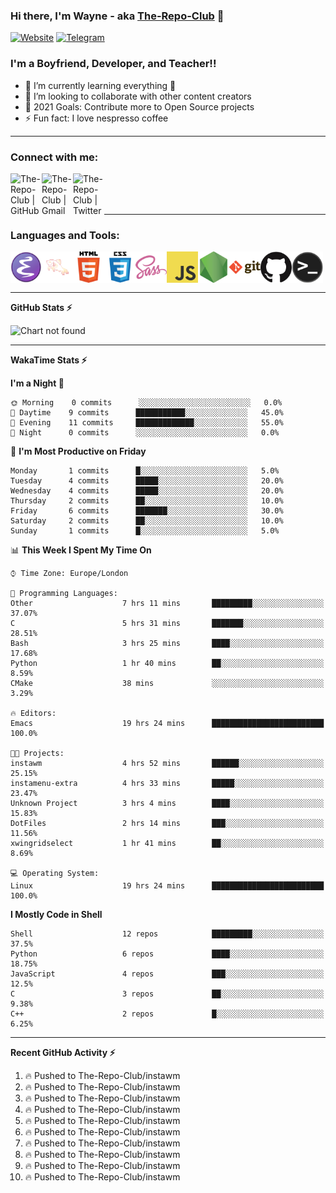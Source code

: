 ### Hi there, I'm Wayne - aka [The-Repo-Club][website] 👋

[![Website](https://img.shields.io/website?label=github.com/The-Repo-Club/&color=orange&style=flat-square&url=https://github.com/The-Repo-Club/)][website]
[![Telegram](https://img.shields.io/badge/Chat%20on-Telegram-orange.svg?color=orange&logo=telegram&style=flat-square)][telegram]

### I'm a Boyfriend, Developer, and Teacher!!

- 🌱 I’m currently learning everything 🤣
- 👯 I’m looking to collaborate with other content creators
- 🥅 2021 Goals: Contribute more to Open Source projects
- ⚡ Fun fact: I love nespresso coffee

---
### Connect with me:

[<img align="left" alt="The-Repo-Club | GitHub" width="50px" src="https://cdn.jsdelivr.net/npm/simple-icons@v3/icons/github.svg" />][website]
[<img align="left" alt="The-Repo-Club | Gmail" width="50px" src="https://cdn.jsdelivr.net/npm/simple-icons@v3/icons/gmail.svg" />][email]
[<img align="left" alt="The-Repo-Club | Twitter" width="50px" src="https://cdn.jsdelivr.net/npm/simple-icons@v3/icons/telegram.svg" />][telegram]

[website]: https://github.com/The-Repo-Club/
[email]: mailto:wayne6324@gmail.com
[telegram]: https://t.me/TheRepoClub

<br />
<br />
<br />

---
### Languages and Tools:

<img align="left" alt="Emacs" width="50px" src="https://raw.githubusercontent.com/github/explore/80688e429a7d4ef2fca1e82350fe8e3517d3494d/topics/emacs/emacs.png" />
<img align="left" alt="Fish" width="50px" src="https://raw.githubusercontent.com/github/explore/80688e429a7d4ef2fca1e82350fe8e3517d3494d/topics/fish/fish.png" />
<img align="left" alt="HTML5" width="50px" src="https://raw.githubusercontent.com/github/explore/80688e429a7d4ef2fca1e82350fe8e3517d3494d/topics/html/html.png" />
<img align="left" alt="CSS3" width="50px" src="https://raw.githubusercontent.com/github/explore/80688e429a7d4ef2fca1e82350fe8e3517d3494d/topics/css/css.png" />
<img align="left" alt="Sass" width="50px" src="https://raw.githubusercontent.com/github/explore/80688e429a7d4ef2fca1e82350fe8e3517d3494d/topics/sass/sass.png" />
<img align="left" alt="JavaScript" width="50px" src="https://raw.githubusercontent.com/github/explore/80688e429a7d4ef2fca1e82350fe8e3517d3494d/topics/javascript/javascript.png" />
<img align="left" alt="Node.js" width="50px" src="https://raw.githubusercontent.com/github/explore/80688e429a7d4ef2fca1e82350fe8e3517d3494d/topics/nodejs/nodejs.png" />
<img align="left" alt="Git" width="50px" src="https://raw.githubusercontent.com/github/explore/80688e429a7d4ef2fca1e82350fe8e3517d3494d/topics/git/git.png" />
<img align="left" alt="GitHub" width="50px" src="https://raw.githubusercontent.com/github/explore/78df643247d429f6cc873026c0622819ad797942/topics/github/github.png" />
<img align="left" alt="Terminal" width="50px" src="https://raw.githubusercontent.com/github/explore/80688e429a7d4ef2fca1e82350fe8e3517d3494d/topics/terminal/terminal.png" />

<br />
<br />
<br />

---

**GitHub Stats ⚡**

![Chart not found](https://github-readme-stats.vercel.app/api?username=The-Repo-Club&theme=tokyonight&show_icons=true&count_private=true&hide_border=true&include_all_commits=true&custom_title=The-Repo-Club%27s+GitHub+Stats)


---

**WakaTime Stats ⚡**

<!--START_SECTION:waka-->
**I'm a Night 🦉** 

```text
🌞 Morning    0 commits      ░░░░░░░░░░░░░░░░░░░░░░░░░   0.0% 
🌆 Daytime    9 commits      ███████████░░░░░░░░░░░░░░   45.0% 
🌃 Evening    11 commits     █████████████░░░░░░░░░░░░   55.0% 
🌙 Night      0 commits      ░░░░░░░░░░░░░░░░░░░░░░░░░   0.0%

```
📅 **I'm Most Productive on Friday** 

```text
Monday       1 commits      █░░░░░░░░░░░░░░░░░░░░░░░░   5.0% 
Tuesday      4 commits      █████░░░░░░░░░░░░░░░░░░░░   20.0% 
Wednesday    4 commits      █████░░░░░░░░░░░░░░░░░░░░   20.0% 
Thursday     2 commits      ██░░░░░░░░░░░░░░░░░░░░░░░   10.0% 
Friday       6 commits      ███████░░░░░░░░░░░░░░░░░░   30.0% 
Saturday     2 commits      ██░░░░░░░░░░░░░░░░░░░░░░░   10.0% 
Sunday       1 commits      █░░░░░░░░░░░░░░░░░░░░░░░░   5.0%

```


📊 **This Week I Spent My Time On** 

```text
⌚︎ Time Zone: Europe/London

💬 Programming Languages: 
Other                    7 hrs 11 mins       █████████░░░░░░░░░░░░░░░░   37.07% 
C                        5 hrs 31 mins       ███████░░░░░░░░░░░░░░░░░░   28.51% 
Bash                     3 hrs 25 mins       ████░░░░░░░░░░░░░░░░░░░░░   17.68% 
Python                   1 hr 40 mins        ██░░░░░░░░░░░░░░░░░░░░░░░   8.59% 
CMake                    38 mins             ░░░░░░░░░░░░░░░░░░░░░░░░░   3.29%

🔥 Editors: 
Emacs                    19 hrs 24 mins      █████████████████████████   100.0%

🐱‍💻 Projects: 
instawm                  4 hrs 52 mins       ██████░░░░░░░░░░░░░░░░░░░   25.15% 
instamenu-extra          4 hrs 33 mins       █████░░░░░░░░░░░░░░░░░░░░   23.47% 
Unknown Project          3 hrs 4 mins        ████░░░░░░░░░░░░░░░░░░░░░   15.83% 
DotFiles                 2 hrs 14 mins       ███░░░░░░░░░░░░░░░░░░░░░░   11.56% 
xwingridselect           1 hr 41 mins        ██░░░░░░░░░░░░░░░░░░░░░░░   8.69%

💻 Operating System: 
Linux                    19 hrs 24 mins      █████████████████████████   100.0%

```

**I Mostly Code in Shell** 

```text
Shell                    12 repos            █████████░░░░░░░░░░░░░░░░   37.5% 
Python                   6 repos             ████░░░░░░░░░░░░░░░░░░░░░   18.75% 
JavaScript               4 repos             ███░░░░░░░░░░░░░░░░░░░░░░   12.5% 
C                        3 repos             ██░░░░░░░░░░░░░░░░░░░░░░░   9.38% 
C++                      2 repos             █░░░░░░░░░░░░░░░░░░░░░░░░   6.25%

```



<!--END_SECTION:waka-->

---

**Recent GitHub Activity :zap:**

<!--START_SECTION:activity-->
1. 🔥 Pushed to The-Repo-Club/instawm
2. 🔥 Pushed to The-Repo-Club/instawm
3. 🔥 Pushed to The-Repo-Club/instawm
4. 🔥 Pushed to The-Repo-Club/instawm
5. 🔥 Pushed to The-Repo-Club/instawm
6. 🔥 Pushed to The-Repo-Club/instawm
7. 🔥 Pushed to The-Repo-Club/instawm
8. 🔥 Pushed to The-Repo-Club/instawm
9. 🔥 Pushed to The-Repo-Club/instawm
10. 🔥 Pushed to The-Repo-Club/instawm
<!--END_SECTION:activity-->